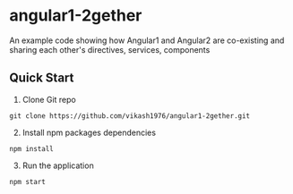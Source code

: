# angular1-2gether
An example code showing how Angular1 and Angular2 are co-existing and sharing each other's directives, services, components

## Quick Start

1. Clone Git repo
```
git clone https://github.com/vikash1976/angular1-2gether.git
``` 
2. Install npm packages dependencies
```
npm install
```
3. Run the application
```
npm start
```
